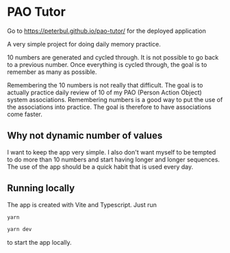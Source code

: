 # PAO Tutor

Go to https://peterbul.github.io/pao-tutor/ for the deployed application

A very simple project for doing daily memory practice.

10 numbers are generated and cycled through. It is not possible to go back to a previous number. Once everything is cycled through, the goal is to remember as many as possible.

Remembering the 10 numbers is not really that difficult. The goal is to actually practice daily review of 10 of my PAO (Person Action Object) system associations. Remembering numbers is a good way to put the use of the associations into practice. The goal is therefore to have associations come faster.

## Why not dynamic number of values

I want to keep the app very simple. I also don't want myself to be tempted to do more than 10 numbers and start having longer and longer sequences. The use of the app should be a quick habit that is used every day.

## Running locally

The app is created with Vite and Typescript. Just run

```bash
yarn
```

```bash
yarn dev
```

to start the app locally.

